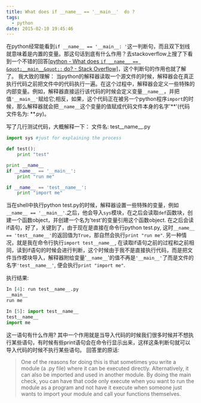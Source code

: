 ```yaml
---
title: What does if __name__ == '__main__'  do ?
tags:
  - python
date: 2015-02-10 19:45:46
---
```


在python经常能看到`if __name__ == '__main__: '`这一判断句，而且双下划线就意味着是内置的变量。那这句话到底有什么作用？去stackoverflow上搜了下看到一个不错的回答[[python - What does `if __name__ == &quot;__main__&quot;:` do? - Stack Overflow]](http://http://stackoverflow.com/questions/419163/what-does-if-name-main-do "python - What does `if __name__ == &quot;__main__&quot;:` do? - Stack Overflow")，这个判断句的作用也就了解了。
我大致的理解：
当python的解释器读取一个源文件的时候，解释器会在真正执行代码之前把文件中的代码执行一遍。在这个过程中，解释器会定义一些特殊的内部变量。例如，解释器直接运行该代码的时候会定义变量`__name__`，并把值`'__main__'`赋给它;相反，如果，这个代码正在被另一个python程序`import`的时候，那么解释器就会把`__name__`这个变量的值赋成代码文件本身的名字'**'(代码文件名为: **.py)。

<!-- more -->

写了几行测试代码，大概解释一下：
文件名: test__name__.py

``` python
import sys #just for explaining the process

def test():
    print "test"

print __name__
if __name__ == '__main__':
    print "run me"

if __name__ == 'test__name__':
    print "import me"
```

当在shell中执行python test.py的时候，解释器设置一些特殊的变量，例如`__name__ == '__main__'`.之后，他会导入`sys`模块，在之后会读取`def`函数块，创建一个函数object，并创建一个名为'test'的变量引用这个函数object. 在之后会读if语句，好了，关键到了，由于现在是直接在命令行python test.py, 这时`__name__ == 'test__name__'`的返回值为`True`，那自然会执行`print "run me"`. 另一种情况，就是我在命令行执行`import test__name__`, 在读取if语句之前的过程和之前相同，读到if语句的时候会进行判断，这个时候由于我不是直接执行代码，而是把文件当作模块导入，解释器附给变量'`__name__`'的值不再是`'__main__'`了而是文件的名字`'test__name__'`, 便会执行`print "import me"`.

执行结果:
``` python
In [4]: run test__name__.py
__main__
run me

In [5]: import test__name__
test__name__
import me
```

这一语句有什么作用? 其中一个作用就是当导入代码的时候我们很多时候并不想执行某些语句，有时候有些print语句会在命令行显示出来，这样这条判断句就可以导入代码的时候不执行某些语句。
回答里的原话:

> One of the reasons for doing this is that sometimes you write a module (a .py file) where it can be executed directly. Alternatively, it can also be imported and used in another module. By doing the main check, you can have that code only execute when you want to run the module as a program and not have it execute when someone just wants to import your module and call your functions themselves.
